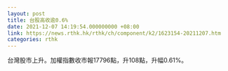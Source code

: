 ```yaml
---
layout: post
title: 台股高收逾0.6%
date: 2021-12-07 14:19:54.000000000 +08:00
link: https://news.rthk.hk/rthk/ch/component/k2/1623154-20211207.htm
categories: rthk
---
```


台灣股市上升。加權指數收市報17796點，升108點，升幅0.61%。
